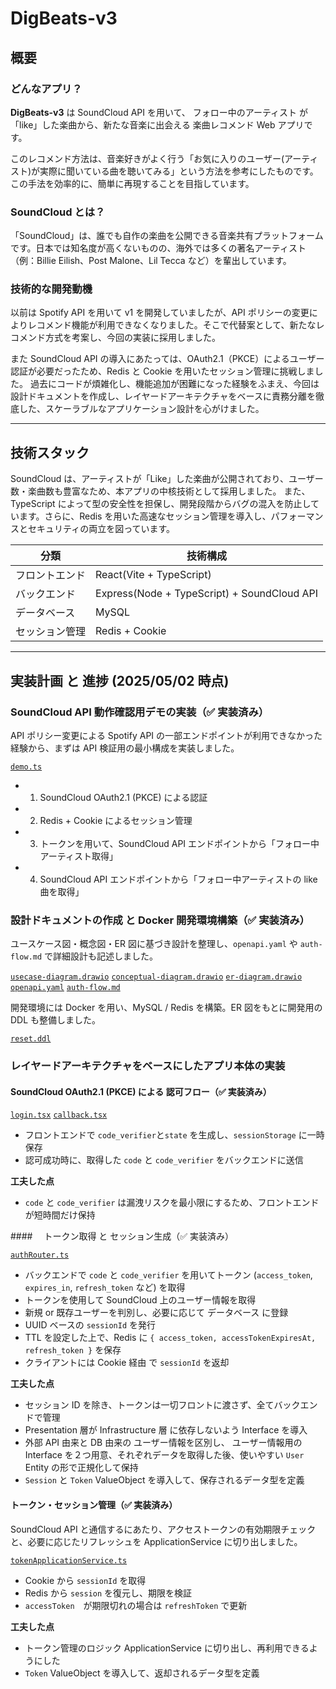 # DigBeats-v3

## 概要

### どんなアプリ？

**DigBeats-v3** は SoundCloud API を用いて、 フォロー中のアーティスト が「like」した楽曲から、新たな音楽に出会える 楽曲レコメンド Web アプリです。

このレコメンド方法は、音楽好きがよく行う「お気に入りのユーザー(アーティスト)が実際に聞いている曲を聴いてみる」という方法を参考にしたものです。この手法を効率的に、簡単に再現することを目指しています。

### SoundCloud とは？

「SoundCloud」は、誰でも自作の楽曲を公開できる音楽共有プラットフォームです。日本では知名度が高くないものの、海外では多くの著名アーティスト（例：Billie Eilish、Post Malone、Lil Tecca など）を輩出しています。

### 技術的な開発動機

以前は Spotify API を用いて v1 を開発していましたが、API ポリシーの変更によりレコメンド機能が利用できなくなりました。そこで代替案として、新たなレコメンド方式を考案し、今回の実装に採用しました。

また SoundCloud API の導入にあたっては、OAuth2.1（PKCE）によるユーザー認証が必要だったため、Redis と Cookie を用いたセッション管理に挑戦しました。
過去にコードが煩雑化し、機能追加が困難になった経験をふまえ、今回は設計ドキュメントを作成し、レイヤードアーキテクチャをベースに責務分離を徹底した、スケーラブルなアプリケーション設計を心がけました。

---

## 技術スタック

SoundCloud は、アーティストが「Like」した楽曲が公開されており、ユーザー数・楽曲数も豊富なため、本アプリの中核技術として採用しました。
また、TypeScript によって型の安全性を担保し、開発段階からバグの混入を防止しています。さらに、Redis を用いた高速なセッション管理を導入し、パフォーマンスとセキュリティの両立を図っています。

| 分類           | 技術構成                                    |
| -------------- | ------------------------------------------- |
| フロントエンド | React(Vite + TypeScript)                    |
| バックエンド   | Express(Node + TypeScript) + SoundCloud API |
| データベース   | MySQL                                       |
| セッション管理 | Redis + Cookie                              |

---

## 実装計画 と 進捗 (2025/05/02 時点)

### SoundCloud API 動作確認用デモの実装（✅ 実装済み）

API ポリシー変更による Spotify API の一部エンドポイントが利用できなかった経験から、まずは API 検証用の最小構成を実装しました。

[`demo.ts`](backend/src/demo.ts)

- 1. SoundCloud OAuth2.1 (PKCE) による認証
- 2. Redis + Cookie によるセッション管理
- 3. トークンを用いて、SoundCloud API エンドポイントから「フォロー中アーティスト取得」
- 4. SoundCloud API エンドポイントから「フォロー中アーティストの like 曲を取得」

### 設計ドキュメントの作成 と Docker 開発環境構築（✅ 実装済み）

ユースケース図・概念図・ER 図に基づき設計を整理し、`openapi.yaml` や `auth-flow.md` で詳細設計も記述しました。

[`usecase-diagram.drawio`](docs/usecase-diagram.drawio)
[`conceptual-diagram.drawio`](docs/conceptual-diagram.drawio)
[`er-diagram.drawio`](docs/er-diagram.drawio)
[`openapi.yaml`](docs/openapi.yaml)
[`auth-flow.md`](docs/auth-flow.md)

開発環境には Docker を用い、MySQL / Redis を構築。ER 図をもとに開発用の DDL も整備しました。

[`reset.ddl`](db/reset.ddl)

### レイヤードアーキテクチャをベースにしたアプリ本体の実装

#### SoundCloud OAuth2.1 (PKCE) による 認可フロー（✅ 実装済み）

[`login.tsx`](frontend/src/login.tsx)
[`callback.tsx`](frontend/src/callback.tsx)

- フロントエンドで `code_verifier`と`state` を生成し、`sessionStorage` に一時保存
- 認可成功時に、取得した `code` と `code_verifier` をバックエンドに送信

**工夫した点**

- `code` と `code_verifier` は漏洩リスクを最小限にするため、フロントエンドが短時間だけ保持

####　 トークン取得 と セッション生成（✅ 実装済み）

[`authRouter.ts`](backend/src/presentation/router/authRouter.ts)

- バックエンドで `code` と `code_verifier` を用いてトークン (`access_token`, `expires_in`, `refresh_token` など) を取得
- トークンを使用して SoundCloud 上のユーザー情報を取得
- 新規 or 既存ユーザーを判別し、必要に応じて データベース に登録
- UUID ベースの `sessionId` を発行
- TTL を設定した上で、Redis に `{ access_token, accessTokenExpiresAt, refresh_token }` を保存
- クライアントには Cookie 経由 で `sessionId` を返却

**工夫した点**

- セッション ID を除き、トークンは一切フロントに渡さず、全てバックエンドで管理
- Presentation 層が Infrastructure 層 に依存しないよう Interface を導入
- 外部 API 由来と DB 由来の ユーザー情報を区別し、 ユーザー情報用の Interface を２つ用意、それぞれデータを取得した後、使いやすい `User` Entity の形で正規化して保持
- `Session` と `Token` ValueObject を導入して、保存されるデータ型を定義

#### トークン・セッション管理（✅ 実装済み）

SoundCloud API と通信するにあたり、アクセストークンの有効期限チェックと、必要に応じたリフレッシュを ApplicationService に切り出しました。

[`tokenApplicationService.ts`](backend/src/application/applicationService/tokenApplicationService.ts)

- Cookie から `sessionId` を取得
- Redis から `session` を復元し、期限を検証
- `accessToken`　が期限切れの場合は `refreshToken` で更新

**工夫した点**

- トークン管理のロジック ApplicationService に切り出し、再利用できるようにした
- `Token` ValueObject を導入して、返却されるデータ型を定義
